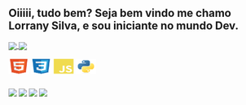 ## Oiiiii, tudo bem? Seja bem vindo me chamo Lorrany Silva, e sou iniciante no mundo Dev.

<div>
<a href="https://github.com/DevLorranny">
 <a href="https://github.com/DevLorranny/github-readme-stats">
  <img height=200 align="center" src="https://github-readme-stats.vercel.app/api?username=DevLorranny&show_icons=true&theme=dracula&include_all_commits=true&count_private=true" />
</a>
<a href="https://github.com/DevLorranny/convoychat">
  <img height=200 align="center" src="https://github-readme-stats.vercel.app/api/top-langs?username=DevLorranny&layout=compact&langs_count=8&theme=dracula" />
</a>
</div>



<div style="display: inline_block"><br>
 
   <img align="center" alt="Lo-HTML" height="30" width="40" src="https://raw.githubusercontent.com/devicons/devicon/master/icons/html5/html5-original.svg">
  <img align="center" alt="Lo-CSS" height="30" width="40" src="https://raw.githubusercontent.com/devicons/devicon/master/icons/css3/css3-original.svg">
  <img align="center" alt="Lo-Js" height="30" width="40" src="https://raw.githubusercontent.com/devicons/devicon/master/icons/javascript/javascript-plain.svg">
  <img align="center" alt="Lo-Python" height="30" width="40" src="https://raw.githubusercontent.com/devicons/devicon/master/icons/python/python-original.svg">
 
</div>
  
  ##
 
<div> 
  <a href="" target="_blank"><img src="https://img.shields.io/badge/-Instagram-%23E4405F?style=for-the-badge&logo=instagram&logoColor=white" target="_blank"></a>
 <a href="" target="_blank"><img src="https://img.shields.io/badge/Discord-7289DA?style=for-the-badge&logo=discord&logoColor=white" target="_blank"></a> 
  <a href = "mailto:dev.lorranny@gmail.com"><img src="https://img.shields.io/badge/-Gmail-%23333?style=for-the-badge&logo=gmail&logoColor=white" target="_blank"></a>
  <a href="http://linkedin.com/in/devlorranny" target="_blank"><img src="https://img.shields.io/badge/-LinkedIn-%230077B5?style=for-the-badge&logo=linkedin&logoColor=white" target="_blank"></a> 
  
</div>
